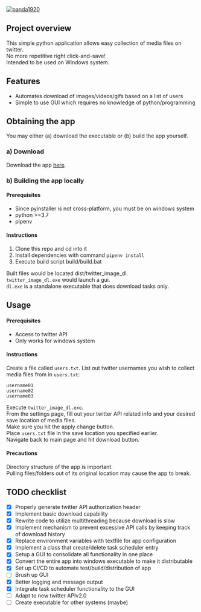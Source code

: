 [![panda1920](https://circleci.com/gh/panda1920/twitterImageDL.svg?style=shield)](https://app.circleci.com/pipelines/github/panda1920/twitterImageDL)
## Project overview
This simple python application allows easy collection of media files on twitter.  
No more repetitive right click-and-save!  
Intended to be used on Windows system.

## Features
- Automates download of images/videos/gifs based on a list of users
- Simple to use GUI which requires no knowledge of python/programming

## Obtaining the app
You may either (a) download the executable or (b) build the app yourself.

### a) Download
Download the app [here](https://twitter-image-dl.kamigama.dev).

### b) Building the app locally
#### Prerequisites
- Since pyinstaller is not cross-platform, you must be on windows system
- python >=3.7
- pipenv

#### Instructions
1. Clone this repo and cd into it
2. Install dependencies with command `pipenv install`
3. Execute build script build/build.bat

Built files would be located dist/twitter_image_dl.  
`twitter_image_dl.exe` would launch a gui.  
`dl.exe` is a standalone executable that does download tasks only.

## Usage
#### Prerequisites
- Access to twitter API
- Only works for windows system

#### Instructions
Create a file called `users.txt`.
List out twitter usernames you wish to collect media files from in `users.txt`:
```
username01
username02
username03
```

Execute `twitter_image_dl.exe`.  
From the settings page, fill out your twitter API related info and your desired save location of media files.  
Make sure you hit the apply change button.  
Place `users.txt` file in the save location you specified earlier.  
Navigate back to main page and hit download button.

#### Precautions
Directory structure of the app is important.  
Pulling files/folders out of its original location may cause the app to break.

## TODO checklist
- [x] Properly generate twitter API authorization header
- [x] Implement basic download capability
- [x] Rewrite code to utilize multithreading because download is slow
- [x] Implement mechanism to prevent excessive API calls by keeping track of download history
- [x] Replace environment variables with textfile for app configuration
- [x] Implement a class that create/delete task scheduler entry
- [x] Setup a GUI to consolidate all functionality in one place
- [x] Convert the entire app into windows executable to make it distributable
- [x] Set up CI/CD to automate test/build/distribution of app
- [ ] Brush up GUI
- [x] Better logging and message output
- [x] Integrate task scheduler functionality to the GUI
- [ ] Adapt to new twitter APIv2.0
- [ ] Create executable for other systems (maybe)
